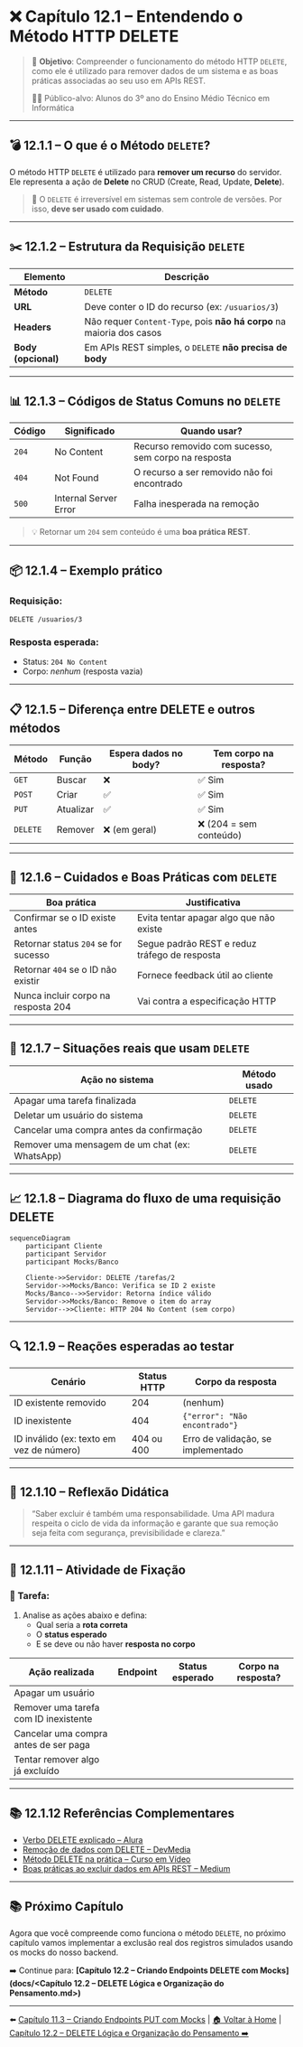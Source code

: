 # ❌ Capítulo 12.1 – Entendendo o Método HTTP DELETE

> 🎯 **Objetivo**: Compreender o funcionamento do método HTTP `DELETE`, como ele é utilizado para remover dados de um sistema e as boas práticas associadas ao seu uso em APIs REST.
>
> 👨‍🎓 Público-alvo: Alunos do 3º ano do Ensino Médio Técnico em Informática

---

## 💣 12.1.1 – O que é o Método `DELETE`?

O método HTTP `DELETE` é utilizado para **remover um recurso** do servidor.  
Ele representa a ação de **Delete** no CRUD (Create, Read, Update, **Delete**).

> 🧠 O `DELETE` é irreversível em sistemas sem controle de versões. Por isso, **deve ser usado com cuidado**.

---

## ✂️ 12.1.2 – Estrutura da Requisição `DELETE`

| Elemento            | Descrição                                                    |
| ------------------- | ------------------------------------------------------------ |
| **Método**          | `DELETE`                                                     |
| **URL**             | Deve conter o ID do recurso (ex: `/usuarios/3`)              |
| **Headers**         | Não requer `Content-Type`, pois **não há corpo** na maioria dos casos |
| **Body (opcional)** | Em APIs REST simples, o `DELETE` **não precisa de body**     |

---

## 📊 12.1.3 – Códigos de Status Comuns no `DELETE`

| Código | Significado           | Quando usar?                                        |
| ------ | --------------------- | --------------------------------------------------- |
| `204`  | No Content            | Recurso removido com sucesso, sem corpo na resposta |
| `404`  | Not Found             | O recurso a ser removido não foi encontrado         |
| `500`  | Internal Server Error | Falha inesperada na remoção                         |

> 💡 Retornar um `204` sem conteúdo é uma **boa prática REST**.

---

## 📦 12.1.4 – Exemplo prático

### Requisição:

```http
DELETE /usuarios/3
```

### Resposta esperada:

- Status: `204 No Content`
- Corpo: *nenhum* (resposta vazia)

------

## 📋 12.1.5 – Diferença entre DELETE e outros métodos

| Método   | Função    | Espera dados no body? | Tem corpo na resposta? |
| -------- | --------- | --------------------- | ---------------------- |
| `GET`    | Buscar    | ❌                     | ✅ Sim                  |
| `POST`   | Criar     | ✅                     | ✅ Sim                  |
| `PUT`    | Atualizar | ✅                     | ✅ Sim                  |
| `DELETE` | Remover   | ❌ (em geral)          | ❌ (204 = sem conteúdo) |

------

## 🔐 12.1.6 – Cuidados e Boas Práticas com `DELETE`

| Boa prática                          | Justificativa                                 |
| ------------------------------------ | --------------------------------------------- |
| Confirmar se o ID existe antes       | Evita tentar apagar algo que não existe       |
| Retornar status `204` se for sucesso | Segue padrão REST e reduz tráfego de resposta |
| Retornar `404` se o ID não existir   | Fornece feedback útil ao cliente              |
| Nunca incluir corpo na resposta 204  | Vai contra a especificação HTTP               |

------

## 🧠 12.1.7 – Situações reais que usam `DELETE`

| Ação no sistema                                | Método usado |
| ---------------------------------------------- | ------------ |
| Apagar uma tarefa finalizada                   | `DELETE`     |
| Deletar um usuário do sistema                  | `DELETE`     |
| Cancelar uma compra antes da confirmação       | `DELETE`     |
| Remover uma mensagem de um chat (ex: WhatsApp) | `DELETE`     |

------

## 📈 12.1.8 – Diagrama do fluxo de uma requisição DELETE

```mermaid
sequenceDiagram
    participant Cliente
    participant Servidor
    participant Mocks/Banco

    Cliente->>Servidor: DELETE /tarefas/2
    Servidor->>Mocks/Banco: Verifica se ID 2 existe
    Mocks/Banco-->>Servidor: Retorna índice válido
    Servidor->>Mocks/Banco: Remove o item do array
    Servidor-->>Cliente: HTTP 204 No Content (sem corpo)
```

------

## 🔍 12.1.9 – Reações esperadas ao testar

| Cenário                                  | Status HTTP | Corpo da resposta                  |
| ---------------------------------------- | ----------- | ---------------------------------- |
| ID existente removido                    | 204         | (nenhum)                           |
| ID inexistente                           | 404         | `{"error": "Não encontrado"}`      |
| ID inválido (ex: texto em vez de número) | 404 ou 400  | Erro de validação, se implementado |

------

## 🧠 12.1.10 – Reflexão Didática

> “Saber excluir é também uma responsabilidade. Uma API madura respeita o ciclo de vida da informação e garante que sua remoção seja feita com segurança, previsibilidade e clareza.”

------

## 📝 12.1.11 – Atividade de Fixação

### 📌 Tarefa:

1. Analise as ações abaixo e defina:
   - Qual seria a **rota correta**
   - O **status esperado**
   - E se deve ou não haver **resposta no corpo**

| Ação realizada                        | Endpoint | Status esperado | Corpo na resposta? |
| ------------------------------------- | -------- | --------------- | ------------------ |
| Apagar um usuário                     |          |                 |                    |
| Remover uma tarefa com ID inexistente |          |                 |                    |
| Cancelar uma compra antes de ser paga |          |                 |                    |
| Tentar remover algo já excluído       |          |                 |                    |

---

## 📚 12.1.12 Referências Complementares

- [Verbo DELETE explicado – Alura](https://www.alura.com.br/artigos/o-que-e-o-protocolo-http)
- [Remoção de dados com DELETE – DevMedia](https://www.devmedia.com.br/api-rest-com-delete/29865)
- [Método DELETE na prática – Curso em Vídeo](https://www.youtube.com/watch?v=iAKnBME5Fqo&t=1001s)
- [Boas práticas ao excluir dados em APIs REST – Medium](https://medium.com/@ruanmartinelli/remocao-segura-de-recursos-em-apis-rest-1b7e8e0d69b3)

---

## 📚 Próximo Capítulo

Agora que você compreende como funciona o método `DELETE`, no próximo capítulo vamos implementar a exclusão real dos registros simulados usando os mocks do nosso backend.

➡️ Continue para: **[Capítulo 12.2 – Criando Endpoints DELETE com Mocks](docs/<Capítulo 12.2 – DELETE Lógica e Organização do Pensamento.md>)**

------

⬅️ [Capítulo 11.3 – Criando Endpoints PUT com Mocks](<Capítulo 11.3 – Criando Endpoints PUT com Mocks.md>) | [🏠 Voltar à Home](<../README.md>) | [Capítulo 12.2 – DELETE Lógica e Organização do Pensamento ➡️](<Capítulo 12.2 – DELETE Lógica e Organização do Pensamento.md>)
